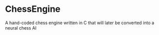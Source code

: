 # ChessEngine
A hand-coded chess engine written in C that will later be converted into a neural chess AI 

